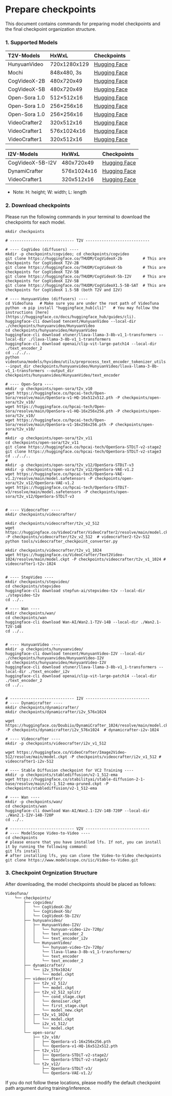 
# Prepare checkpoints

This document contains commands for preparing model checkpoints and the final checkpoint organization structure.


### 1. Supported Models

|T2V-Models|HxWxL|Checkpoints|
|:---------|:---------|:--------|
|HunyuanVideo|720x1280x129|[Hugging Face](https://huggingface.co/tencent/HunyuanVideo)
|Mochi|848x480, 3s|[Hugging Face](https://huggingface.co/genmo/mochi-1-preview)
|CogVideoX-2B|480x720x49|[Hugging Face](https://huggingface.co/THUDM/CogVideoX-2b)
|CogVideoX-5B|480x720x49|[Hugging Face](https://huggingface.co/THUDM/CogVideoX-5b)
|Open-Sora 1.0|512×512x16|[Hugging Face](https://huggingface.co/hpcai-tech/Open-Sora/blob/main/OpenSora-v1-HQ-16x512x512.pth)
|Open-Sora 1.0|256×256x16|[Hugging Face](https://huggingface.co/hpcai-tech/Open-Sora/blob/main/OpenSora-v1-HQ-16x256x256.pth)
|Open-Sora 1.0|256×256x16|[Hugging Face](https://huggingface.co/hpcai-tech/Open-Sora/blob/main/OpenSora-v1-16x256x256.pth)
|VideoCrafter2|320x512x16|[Hugging Face](https://huggingface.co/VideoCrafter/VideoCrafter2/blob/main/model.ckpt)
|VideoCrafter1|576x1024x16|[Hugging Face](https://huggingface.co/VideoCrafter/Text2Video-1024/blob/main/model.ckpt)
|VideoCrafter1|320x512x16|[Hugging Face](https://huggingface.co/VideoCrafter/Text2Video-512/blob/main/model.ckpt)

|I2V-Models|HxWxL|Checkpoints|
|:---------|:---------|:--------|
|CogVideoX-5B-I2V|480x720x49|[Hugging Face](https://huggingface.co/THUDM/CogVideoX-5b-I2V)
|DynamiCrafter|576x1024x16|[Hugging Face](https://huggingface.co/Doubiiu/DynamiCrafter_1024/blob/main/model.ckpt)|
|VideoCrafter1|320x512x16|[Hugging Face](https://huggingface.co/VideoCrafter/Image2Video-512/blob/main/model.ckpt)|

* Note: H: height; W: width; L: length


### 2. Download checkpoints
Please run the following commands in your terminal to download the checkpoints for each model.
```
mkdir checkpoints

# ---------------------------- T2V ----------------------------

# ---- CogVideo (diffusers) ----
mkdir -p checkpoints/cogvideo; cd checkpoints/cogvideo
git clone https://huggingface.co/THUDM/CogVideoX-2b         # This are checkpoints for CogVideoX T2V-2B
git clone https://huggingface.co/THUDM/CogVideoX-5b         # This are checkpoints for CogVideoX T2V-5B
git clone https://huggingface.co/THUDM/CogVideoX-5b-I2V     # This are checkpoints for CogVideoX I2V-5B
git clone https://huggingface.co/THUDM/CogVideoX1.5-5B-SAT  # This are checkpoints for CogVideoX 1.5-5B (both T2V and I2V)

# ---- HunyuanVideo (diffusers) ----
cd VideoTuna   # Make sure you are under the root path of VideoTuna
python -m pip install "huggingface_hub[cli]"   # You may follow the instructions [here](https://huggingface.co/docs/huggingface_hub/guides/cli).
huggingface-cli download tencent/HunyuanVideo --local-dir ./checkpoints/hunyuanvideo/HunyuanVideo
cd checkpoints/hunyuanvideo/HunyuanVideo
huggingface-cli download xtuner/llava-llama-3-8b-v1_1-transformers --local-dir ./llava-llama-3-8b-v1_1-transformers
huggingface-cli download openai/clip-vit-large-patch14 --local-dir ./text_encoder_2
cd ../../..
python videotuna/models/hyvideo/utils/preprocess_text_encoder_tokenizer_utils.py --input_dir checkpoints/hunyuanvideo/HunyuanVideo/llava-llama-3-8b-v1_1-transformers --output_dir checkpoints/hunyuanvideo/HunyuanVideo/text_encoder

# ---- Open-Sora ----
mkdir -p checkpoints/open-sora/t2v_v10
wget https://huggingface.co/hpcai-tech/Open-Sora/resolve/main/OpenSora-v1-HQ-16x512x512.pth -P checkpoints/open-sora/t2v_v10/
wget https://huggingface.co/hpcai-tech/Open-Sora/resolve/main/OpenSora-v1-HQ-16x256x256.pth -P checkpoints/open-sora/t2v_v10/
wget https://huggingface.co/hpcai-tech/Open-Sora/resolve/main/OpenSora-v1-16x256x256.pth -P checkpoints/open-sora/t2v_v10/
#
mkdir -p checkpoints/open-sora/t2v_v11
cd checkpoints/open-sora/t2v_v11
git clone https://huggingface.co/hpcai-tech/OpenSora-STDiT-v2-stage2
git clone https://huggingface.co/hpcai-tech/OpenSora-STDiT-v2-stage3
cd ../../..
#
mkdir -p checkpoints/open-sora/t2v_v12/OpenSora-STDiT-v3
mkdir -p checkpoints/open-sora/t2v_v12/OpenSora-VAE-v1.2
wget https://huggingface.co/hpcai-tech/OpenSora-VAE-v1.2/resolve/main/model.safetensors -P checkpoints/open-sora/t2v_v12/OpenSora-VAE-v1.2
wget https://huggingface.co/hpcai-tech/OpenSora-STDiT-v3/resolve/main/model.safetensors -P checkpoints/open-sora/t2v_v12/OpenSora-STDiT-v3


# ---- Videocrafter ----
mkdir checkpoints/videocrafter/

mkdir checkpoints/videocrafter/t2v_v2_512
wget https://huggingface.co/VideoCrafter/VideoCrafter2/resolve/main/model.ckpt -P checkpoints/videocrafter/t2v_v2_512  # videocrafter2-t2v-512
python tools/videocrafter_checkpoint_converter.py

mkdir checkpoints/videocrafter/t2v_v1_1024
wget https://huggingface.co/VideoCrafter/Text2Video-1024/resolve/main/model.ckpt -P checkpoints/videocrafter/t2v_v1_1024 # videocrafter1-t2v-1024


# ---- StepVideo ----
mkdir checkpoints/stepvideo/
cd checkpoints/stepvideo
huggingface-cli download stepfun-ai/stepvideo-t2v --local-dir ./stepvideo-t2v
cd ../..

# ---- Wan ----
mkdir checkpoints/wan/
cd checkpoints/wan
huggingface-cli download Wan-AI/Wan2.1-T2V-14B --local-dir ./Wan2.1-T2V-14B
cd ../..


# ---- HunyuanVideo ----
mkdir -p checkpoints/hunyuanvideo/
huggingface-cli download tencent/HunyuanVideo-I2V --local-dir ./checkpoints/hunyuanvideo/HunyuanVideo-I2V
cd checkpoints/hunyuanvideo/HunyuanVideo-I2V
huggingface-cli download xtuner/llava-llama-3-8b-v1_1-transformers --local-dir ./text_encoder_i2v
huggingface-cli download openai/clip-vit-large-patch14 --local-dir ./text_encoder_2
cd ../..


# ---------------------------- I2V ----------------------------
# ---- Dynamicrafter ----
mkdir checkpoints/dynamicrafter/
mkdir checkpoints/dynamicrafter/i2v_576x1024

wget https://huggingface.co/Doubiiu/DynamiCrafter_1024/resolve/main/model.ckpt -P checkpoints/dynamicrafter/i2v_576x1024  # dynamicrafter-i2v-1024

# ---- Videocrafter ----
mkdir -p checkpoints/videocrafter/i2v_v1_512

wget https://huggingface.co/VideoCrafter/Image2Video-512/resolve/main/model.ckpt -P checkpoints/videocrafter/i2v_v1_512 # videocrafter1-i2v-512

# ---- Stable Diffusion checkpoint for VC2 Training ----
mkdir -p checkpoints/stablediffusion/v2-1_512-ema
wget https://huggingface.co/stabilityai/stable-diffusion-2-1-base/resolve/main/v2-1_512-ema-pruned.ckpt -P checkpoints/stablediffusion/v2-1_512-ema

# ---- Wan ----
mkdir -p checkpoints/wan/
cd checkpoints/wan
huggingface-cli download Wan-AI/Wan2.1-I2V-14B-720P --local-dir ./Wan2.1-I2V-14B-720P
cd ../..

# ---------------------------- V2V ----------------------------
# ---- ModelScope Video-to-Video ----
cd checkpoints
# please ensure that you have installed lfs. If not, you can install it by running the following command:
git lfs install
# after installing lfs, you can clone the Video-to-Video checkpoints
git clone https://www.modelscope.cn/iic/Video-to-Video.git

```


### 3. Checkpoint Orgnization Structure
After downloading, the model checkpoints should be placed as follows:

```
VideoTuna/
    └── checkpoints/
        ├── cogvideo/
        │   └── CogVideoX-2b/
        │   └── CogVideoX-5b/
        │   └── CogVideoX-5b-I2V/
        ├── hunyuanvideo/
        │   ├── HunyuanVideo-I2V/
        │   │   └── hunyuan-video-i2v-720p/
        │   │   └── text_encoder_2
        │   │   └── text_encoder_i2v
        │   └── HunyuanVideo/
        │       └── hunyuan-video-t2v-720p/
        │       └── llava-llama-3-8b-v1_1-transformers/
        │       └── text_encoder
        │       └── text_encoder_2
        ├── dynamicrafter/
        │   └── i2v_576x1024/
        │       └── model.ckpt
        ├── videocrafter/
        │   ├── t2v_v2_512/
        │   │   └── model.ckpt
        │   ├── t2v_v2_512_split/
        │   │   └── cond_stage.ckpt
        │   │   └── denoiser.ckpt
        │   │   └── first_stage.ckpt
        │   │   └── model_new.ckpt
        │   ├── t2v_v1_1024/
        │   │   └── model.ckpt
        │   └── i2v_v1_512/
        │       └── model.ckpt
        └── open-sora/
            ├── t2v_v10/
            │   ├── OpenSora-v1-16x256x256.pth
            │   └── OpenSora-v1-HQ-16x512x512.pth
            ├── t2v_v11/
            │   ├── OpenSora-STDiT-v2-stage2/
            │   └── OpenSora-STDiT-v2-stage3/
            └── t2v_v12/
                ├── OpenSora-STDiT-v3/
                └── OpenSora-VAE-v1.2/
```

If you do not follow these locations, please modify the default checkpoint path argument during training/inference.
